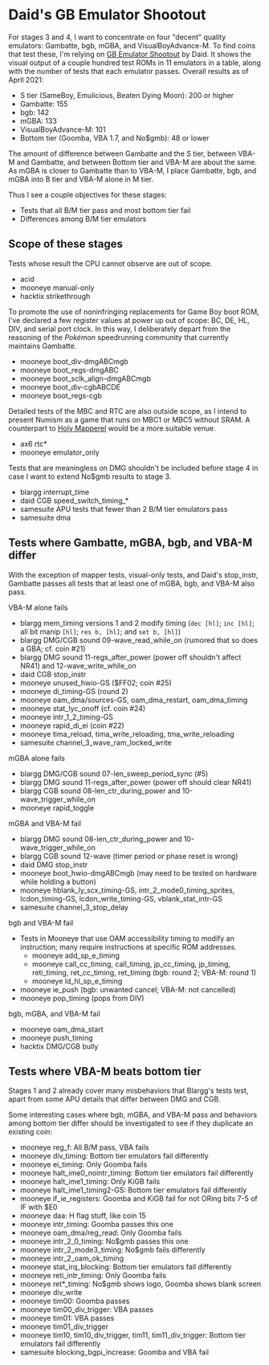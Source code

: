 Daid's GB Emulator Shootout
===========================

For stages 3 and 4, I want to concentrate on four "decent" quality
emulators: Gambatte, bgb, mGBA, and VisualBoyAdvance-M.  To find
coins that test these, I'm relying on [GB Emulator Shootout] by Daid.
It shows the visual output of a couple hundred test ROMs in 11
emulators in a table, along with the number of tests that each
emulator passes.  Overall results as of April 2021:

- S tier (SameBoy, Emulicious, Beaten Dying Moon): 200 or higher
- Gambatte: 155
- bgb: 142
- mGBA: 133
- VisualBoyAdvance-M: 101
- Bottom tier (Goomba, VBA 1.7, and No$gmb): 48 or lower

The amount of difference between Gambatte and the S tier, between
VBA-M and Gambatte, and between Bottom tier and VBA-M are about the
same.  As mGBA is closer to Gambatte than to VBA-M, I place Gambatte,
bgb, and mGBA into B tier and VBA-M alone in M tier.

Thus I see a couple objectives for these stages:

- Tests that all B/M tier pass and most bottom tier fail
- Differences among B/M tier emulators

Scope of these stages
---------------------
Tests whose result the CPU cannot observe are out of scope.

- acid
- mooneye manual-only
- hacktix strikethrough

To promote the use of noninfringing replacements for Game Boy boot
ROM, I've declared a few register values at power up out of scope:
BC, DE, HL, DIV, and serial port clock.  In this way, I deliberately
depart from the reasoning of the _Pokémon_ speedrunning community
that currently maintains Gambatte.

- mooneye ​boot_div-dmgABCmgb
- mooneye ​boot_regs-dmgABC
- mooneye boot_sclk_align-dmgABCmgb
- mooneye ​boot_div-cgbABCDE
- mooneye ​boot_regs-cgb

Detailed tests of the MBC and RTC are also outside scope, as I intend
to present Numism as a game that runs on MBC1 or MBC5 without SRAM.
A counterpart to [Holy Mapperel] would be a more suitable venue.

- ax6 rtc*
- mooneye emulator_only

Tests that are meaningless on DMG shouldn't be included before
stage 4 in case I want to extend No$gmb results to stage 3.

- blargg interrupt_time
- daid CGB ​speed_switch_timing_*
- samesuite APU tests that fewer than 2 B/M tier emulators pass
- samesuite dma

Tests where Gambatte, mGBA, bgb, and VBA-M differ
-------------------------------------------------
With the exception of mapper tests, visual-only tests, and Daid's
stop_instr, Gambatte passes all tests that at least one of mGBA, bgb,
and VBA-M also pass.

VBA-M alone fails

- blargg mem_timing versions 1 and 2 modify timing (`dec [hl]`; `inc [hl]`; all bit manip `[hl]`; `res b, [hl]`; and `set b, [hl]`)
- blargg DMG/CGB sound 09-wave_read_while_on (rumored that so does a GBA; cf. coin #21)
- blargg DMG sound ​11-regs_after_power (power off shouldn't affect NR41) and ​12-wave_write_while_on
- daid CGB stop_instr
- mooneye unused_hwio-GS ($FF02; coin #25)
- mooneye ​di_timing-GS (round 2)
- mooneye oam_dma/sources-GS, oam_dma_restart, oam_dma_timing
- mooneye stat_lyc_onoff (cf. coin #24)
- mooneye intr_1_2_timing-GS
- ​mooneye rapid_di_ei (coin #22)
- mooneye tima_reload, tima_write_reloading, tma_write_reloading
- samesuite channel_3_wave_ram_locked_write

mGBA alone fails

- blargg DMG/CGB sound 07-len_sweep_period_sync (#5)
- blargg DMG sound ​11-regs_after_power (power off should clear NR41)
- blargg CGB sound 08-len_ctr_during_power and 10-wave_trigger_while_on
- mooneye rapid_toggle

mGBA and VBA-M fail

- blargg DMG sound 08-len_ctr_during_power and 10-wave_trigger_while_on
- blargg CGB sound ​12-wave (timer period or phase reset is wrong)
- daid DMG stop_instr
- mooneye ​boot_hwio-dmgABCmgb (may need to be tested on hardware while holding a button)
- mooneye hblank_ly_scx_timing-GS, intr_2_mode0_timing_sprites, lcdon_timing-GS, lcdon_write_timing-GS, vblank_stat_intr-GS
- samesuite channel_3_stop_delay

bgb and VBA-M fail

- Tests in Mooneye that use OAM accessibility timing to modify an instruction; many require instructions at specific ROM addresses.
    - mooneye add_sp_e_timing
    - mooneye call_cc_timing, call_timing, jp_cc_timing, jp_timing,
      reti_timing, ret_cc_timing, ret_timing  (bgb: round 2; VBA-M: round 1)
    - mooneye ld_hl_sp_e_timing
- mooneye ie_push (bgb: unwanted cancel; VBA-M: not cancelled)
- mooneye ​pop_timing (pops from DIV)

bgb, mGBA, and VBA-M fail

- mooneye oam_dma_start
- mooneye ​push_timing
- hacktix DMG/CGB bully

Tests where VBA-M beats bottom tier
-----------------------------------
Stages 1 and 2 already cover many misbehaviors that Blargg's tests
test, apart from some APU details that differ between DMG and CGB.

Some interesting cases where bgb, mGBA, and VBA-M pass and behaviors
among bottom tier differ should be investigated to see if they
duplicate an existing coin:

- mooneye ​reg_f: All B/M pass, VBA fails
- mooneye div_timing: Bottom tier emulators fail differently
- ​mooneye ei_timing: Only Goomba fails
- mooneye halt_ime0_nointr_timing: Bottom tier emulators fail differently
- mooneye halt_ime1_timing: Only KiGB fails
- mooneye halt_ime1_timing2-GS: Bottom tier emulators fail differently
- mooneye if_ie_registers: Goomba and KiGB fail for not ORing bits 7-5 of IF with $E0
- mooneye daa: H flag stuff, like coin 15
- mooneye ​intr_timing: Goomba passes this one
- mooneye ​oam_dma/​reg_read: Only Goomba fails
- mooneye intr_2_0_timing: No$gmb passes this one
- mooneye intr_2_mode3_timing: No$gmb fails differently
- mooneye intr_2_oam_ok_timing
- mooneye stat_irq_blocking: Bottom tier emulators fail differently
- mooneye reti_intr_timing: Only Goomba fails
- mooneye ​ret*_timing: No$gmb shows logo, Goomba shows blank screen
- mooneye div_write
- ​mooneye tim00: Goomba passes
- mooneye tim00_div_trigger: VBA passes
- mooneye ​tim01: VBA passes
- mooneye tim01_div_trigger
- mooneye ​tim10, tim10_div_trigger, ​tim11, tim11_div_trigger:
  Bottom tier emulators fail differently
- samesuite blocking_bgpi_increase: Goomba and VBA fail

[GB Emulator Shootout]: https://daid.github.io/GBEmulatorShootout/
[Holy Mapperel]: https://github.com/pinobatch/holy-mapperel/
